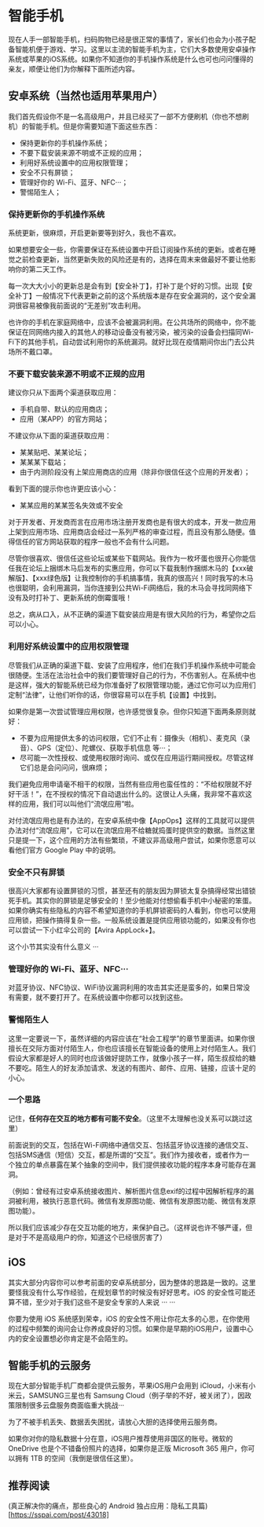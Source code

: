# 智能手机

现在人手一部智能手机，扫码购物已经是很正常的事情了，家长们也会为小孩子配备智能机便于游戏、学习。这里以主流的智能手机为主，它们大多数使用安卓操作系统或苹果的iOS系统。如果你不知道你的手机操作系统是什么也可也问问懂得的亲友，顺便让他们为你解释下面所述内容。

## 安卓系统（当然也适用苹果用户）

我们首先假设你不是一名高级用户，并且已经买了一部不方便刷机（你也不想刷机）的智能手机。但是你需要知道下面这些东西：

* 保持更新你的手机操作系统；
* 不要下载安装来源不明或不正规的应用；
* 利用好系统设置中的应用权限管理；
* 安全不只有屏锁；
* 管理好你的 Wi-Fi、蓝牙、NFC···； 
* 警惕陌生人；

### 保持更新你的手机操作系统

系统更新，很麻烦，开启更新要等到好久，我也不喜欢。

如果想要安全一些，你需要保证在系统设置中开启订阅操作系统的更新。或者在睡觉之前检查更新，当然更新失败的风险还是有的，选择在周末来做最好不要让他影响你的第二天工作。

每一次大大小小的更新总是会有到【安全补丁】，打补丁是个好的习惯。出现【安全补丁】一般情况下代表更新之前的这个系统版本是存在安全漏洞的，这个安全漏洞很容易被像我前面说的“无差别”攻击利用。

也许你的手机在家庭网络中，应该不会被漏洞利用。在公共场所的网络中，你不能保证在同网络内接入的其他人的移动设备没有被污染，被污染的设备会扫描同Wi-Fi下的其他手机，自动尝试利用你的系统漏洞。就好比现在疫情期间你出门去公共场所不戴口罩。

### 不要下载安装来源不明或不正规的应用

建议你只从下面两个渠道获取应用：

* 手机自带、默认的应用商店；
* 应用（某APP）的官方网站；

不建议你从下面的渠道获取应用：

* 某某贴吧、某某论坛；
* 某某某下载站；
* 由于内测阶段没有上架应用商店的应用（除非你很信任这个应用的开发者）；

看到下面的提示你也许更应该小心：

* 某某应用的某某签名失效或不安全

对于开发者、开发商而言在应用市场注册开发商也是有很大的成本，开发一款应用上架到应用市场、应用商店会经过一系列严格的审查过程，而且没有那么随便。值得信任的官方网站获取的程序一般也不会有什么问题。

尽管你很喜欢、很信任这些论坛或某些下载网站。我作为一枚坏蛋也很开心你能信任我在论坛上捆绑木马后发布的实惠应用，你可以下载我制作捆绑木马的【xxx破解版】、【xxx绿色版】让我控制你的手机搞事情，我真的很高兴！同时我写的木马也很聪明，会利用漏洞，当你连接到公共Wi-Fi网络后，我的木马会寻找同网络下没有及时打补丁、更新系统的倒霉蛋哦！

总之，病从口入，从不正确的渠道下载安装应用是有很大风险的行为，希望你之后可以小心。

### 利用好系统设置中的应用权限管理

尽管我们从正确的渠道下载、安装了应用程序，他们在我们手机操作系统中可能会很随便。生活在法治社会中的我们要管理好自己的行为，不伤害别人。在系统中也是这样，强大的智能系统已经为你准备好了权限管理功能，通过它你可以为应用们定制“法律”，让他们听你的话，你很容易可以在手机【设置】中找到。

如果你是第一次尝试管理应用权限，也许感觉很复杂。但你只知道下面两条原则就好：

* 不要为应用提供太多的访问权限，它们不止有：摄像头（相机）、麦克风（录音）、GPS（定位）、陀螺仪、获取手机信息 等···；
* 尽可能一次性授权、或使用权限时询问、或仅在应用运行期间授权。尽管这样它们总是会问问问，很麻烦；

我们避免应用申请毫不相干的权限，当然有些应用也蛮任性的：“不给权限就不好好干活！”，在不授权的情况下自动退出什么的。这很让人头痛，我非常不喜欢这样的应用，我们可以叫他们“流氓应用”啦。

对付流氓应用也是有办法的，在安卓系统中像【AppOps】这样的工具就可以提供办法对付“流氓应用”，它可以在流氓应用不给糖就捣蛋时提供空的数据。当然这里只是提一下，这个应用的方法有些繁琐，不建议非高级用户尝试，如果你愿意可以看他们官方 Google Play 中的说明。

### 安全不只有屏锁

很高兴大家都有设置屏锁的习惯，甚至还有的朋友因为屏锁太复杂搞得经常出错锁死手机。其实你的屏锁是足够安全的！至少他能对付想偷看手机中小秘密的笨蛋。如果你确实有些隐私的内容不希望知道你的手机屏锁密码的人看到，你也可以使用应用锁，把操作搞得复杂一些。一般系统设置是提供应用锁功能的，如果没有你也可以尝试一下小红伞公司的【Avira AppLock+】。

这个小节其实没有什么意义 ··· 

### 管理好你的 Wi-Fi、蓝牙、NFC···

对蓝牙协议、NFC协议、WiFi协议漏洞利用的攻击其实还是蛮多的，如果日常没有需要，就不要打开了。在系统设置中你都可以找到这些。

### 警惕陌生人

这里一定要说一下，虽然详细的内容应该在“社会工程学”的章节里面讲。如果你很擅长在交际方面对付陌生人，你也应该擅长在智能设备的使用上对付陌生人。我们假设大家都是好人的同时也应该做好提防工作，就像小孩子一样，陌生叔叔给的糖不要吃。陌生人的好友添加请求、发送的有图片、邮件、应用、链接，应该十足的小心。

### 一个思路

记住，**任何存在交互的地方都有可能不安全**。（这里不太理解也没关系可以跳过这里）

前面说到的交互，包括在Wi-Fi网络中通信交互、包括蓝牙协议连接的通信交互、包括SMS通信（短信）交互，都是所谓的“交互”。我们作为接收者，或者作为一个独立的单点暴露在某个抽象的空间中，我们提供接收功能的程序本身可能存在漏洞。

（例如：曾经有过安卓系统接收图片、解析图片信息exif的过程中因解析程序的漏洞被利用，被执行恶意代码。微信有发原图功能、微信有发原图功能、微信有发原图功能）。

所以我们应该减少存在交互功能的地方，来保护自己。（这样说也许不够严谨，但是对于不是高级用户的你，知道这个已经很厉害了）

## iOS

其实大部分内容你可以参考前面的安卓系统部分，因为整体的思路是一致的。这里要怪我没有什么写作经验，在规划章节的时候没有好好思考。iOS 的安全性可能还算不错，至少对于我们这些不是安全专家的人来说 ··· ···

你要为使用 iOS 系统感到荣幸，iOS 的安全性不用让你花太多的心思，在你使用的过程中频繁的询问会让你养成良好的习惯。如果你是早期的iOS用户，设置中心内的安全设置想必你肯定是不会陌生的。

## 智能手机的云服务

现在大部分智能手机厂商都会提供云服务，苹果iOS用户会用到 iCloud，小米有小米云，SAMSUNG三星也有 Samsung Cloud（例子举的不好，被关闭了），因政策限制很多云盘服务商面临重大挑战···

为了不被手机丢失、数据丢失困扰，请放心大胆的选择使用云服务商。

如果你对你的隐私数据十分在意，iOS用户推荐使用非国区的账号。微软的 OneDrive 也是个不错备份照片的选择，如果你是正版 Microsoft 365 用户，你可以拥有 1TB 的空间（我倒是很信任这里）。

## 推荐阅读
(真正解决你的痛点，那些良心的 Android 独占应用：隐私工具篇)[https://sspai.com/post/43018]
